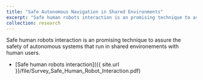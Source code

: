 ```yaml
---
title: "Safe Autonomous Navigation in Shared Environments"
excerpt: "Safe human robots interaction is an promising technique to assure the safety of autonomous systems that run in shared environements with human users.<br/><img src='/images/SafeAuto/Safe_navigation.png'>"
collection: research
---
```

Safe human robots interaction is an promising technique to assure the safety of autonomous systems that run in shared environements with human users.

* [Safe human robots interaction]({{ site.url }}/file/Survey_Safe_Human_Robot_Interaction.pdf)
